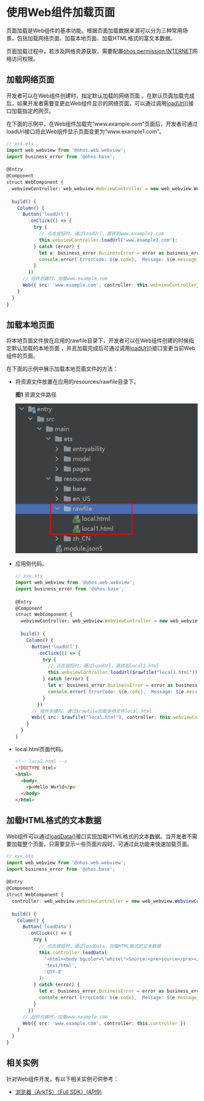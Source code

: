 # 使用Web组件加载页面


页面加载是Web组件的基本功能。根据页面加载数据来源可以分为三种常用场景，包括加载网络页面、加载本地页面、加载HTML格式的富文本数据。


页面加载过程中，若涉及网络资源获取，需要配置[ohos.permission.INTERNET](../security/accesstoken-guidelines.md)网络访问权限。


## 加载网络页面

开发者可以在Web组件创建时，指定默认加载的网络页面 。在默认页面加载完成后，如果开发者需要变更此Web组件显示的网络页面，可以通过调用[loadUrl()](../reference/apis/js-apis-webview.md#loadurl)接口加载指定的网页。


在下面的示例中，在Web组件加载完“www\.example.com”页面后，开发者可通过loadUrl接口将此Web组件显示页面变更为“www\.example1.com”。



```ts
// xxx.ets
import web_webview from '@ohos.web.webview';
import business_error from '@ohos.base';

@Entry
@Component
struct WebComponent {
  webviewController: web_webview.WebviewController = new web_webview.WebviewController();

  build() {
    Column() {
      Button('loadUrl')
        .onClick(() => {
          try {
            // 点击按钮时，通过loadUrl，跳转到www.example1.com
            this.webviewController.loadUrl('www.example1.com');
          } catch (error) {
            let e: business_error.BusinessError = error as business_error.BusinessError;
            console.error(`ErrorCode: ${e.code},  Message: ${e.message}`);
          }
        })
      // 组件创建时，加载www.example.com
      Web({ src: 'www.example.com', controller: this.webviewController})
    }
  }
}
```


## 加载本地页面

将本地页面文件放在应用的rawfile目录下，开发者可以在Web组件创建的时候指定默认加载的本地页面 ，并且加载完成后可通过调用[loadUrl()](../reference/apis/js-apis-webview.md#loadurl)接口变更当前Web组件的页面。


在下面的示例中展示加载本地页面文件的方法：


- 将资源文件放置在应用的resources/rawfile目录下。

    **图1** 资源文件路径  

    ![resource-path](figures/resource-path.png)


- 应用侧代码。

  ```ts
  // xxx.ets
  import web_webview from '@ohos.web.webview';
  import business_error from '@ohos.base';

  @Entry
  @Component
  struct WebComponent {
    webviewController: web_webview.WebviewController = new web_webview.WebviewController();

    build() {
      Column() {
        Button('loadUrl')
          .onClick(() => {
            try {
              // 点击按钮时，通过loadUrl，跳转到local1.html
              this.webviewController.loadUrl($rawfile("local1.html"));
            } catch (error) {
              let e: business_error.BusinessError = error as business_error.BusinessError;
              console.error(`ErrorCode: ${e.code},  Message: ${e.message}`);
            }
          })
        // 组件创建时，通过$rawfile加载本地文件local.html
        Web({ src: $rawfile("local.html"), controller: this.webviewController })
      }
    }
  }
  ```


- local.html页面代码。

  ```html
  <!-- local.html -->
  <!DOCTYPE html>
  <html>
    <body>
      <p>Hello World</p>
    </body>
  </html>
  ```


## 加载HTML格式的文本数据

Web组件可以通过[loadData()](../reference/apis/js-apis-webview.md#loaddata)接口实现加载HTML格式的文本数据。当开发者不需要加载整个页面，只需要显示一些页面片段时，可通过此功能来快速加载页面。



```ts
// xxx.ets
import web_webview from '@ohos.web.webview';
import business_error from '@ohos.base';

@Entry
@Component
struct WebComponent {
  controller: web_webview.WebviewController = new web_webview.WebviewController();

  build() {
    Column() {
      Button('loadData')
        .onClick(() => {
          try {
            // 点击按钮时，通过loadData，加载HTML格式的文本数据
            this.controller.loadData(
              '<html><body bgcolor=\"white\">Source:<pre>source</pre></body></html>',
              'text/html',
              'UTF-8'
            );
          } catch (error) {
            let e: business_error.BusinessError = error as business_error.BusinessError;
            console.error(`ErrorCode: ${e.code},  Message: ${e.message}`);
          }
        })
      // 组件创建时，加载www.example.com
      Web({ src: 'www.example.com', controller: this.controller })
    }
  }
}
```

## 相关实例

针对Web组件开发，有以下相关实例可供参考：

- [浏览器（ArkTS）（Full SDK）(API9)](https://gitee.com/openharmony/applications_app_samples/tree/master/code/BasicFeature/Web/Browser)